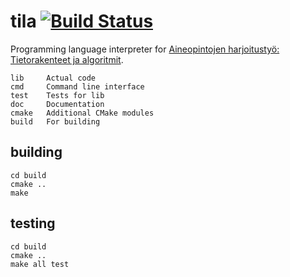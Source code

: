 tila [![Build Status](https://travis-ci.org/JuhaniImberg/tila.svg?branch=master)](https://travis-ci.org/JuhaniImberg/tila)
====

Programming language interpreter for [Aineopintojen harjoitustyö: Tietorakenteet ja algoritmit](https://www.cs.helsinki.fi/courses/58161/2015/k/a/1).

    lib     Actual code
    cmd     Command line interface
    test    Tests for lib
    doc     Documentation
    cmake   Additional CMake modules
    build   For building

building
--------

    cd build
    cmake ..
    make

testing
-------

    cd build
    cmake ..
    make all test
